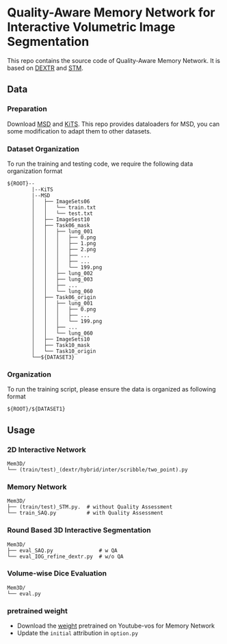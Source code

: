 # Quality-Aware Memory Network for Interactive Volumetric Image Segmentation

This repo contains the source code of Quality-Aware Memory Network. It is based on [DEXTR](https://github.com/scaelles/DEXTR-PyTorch) and [STM](https://github.com/lyxok1/STM-Training).

## Data

### Preparation
Download [MSD](http://medicaldecathlon.com/) and [KiTS](https://kits19.grand-challenge.org/data/). This repo provides dataloaders for MSD, you can some modification to adapt them to other datasets.

### Dataset Organization
To run the training and testing code, we require the following data organization format

    ${ROOT}--
            |--KiTS
            |--MSD
            │   ├── ImageSets06
            │   │   └── train.txt
            │   │   └── test.txt
            │   ├── ImageSest10
            │   ├── Task06_mask
            │   │   ├── lung_001
            │   │   │   ├── 0.png 
            │   │   │   ├── 1.png
            │   │   │   ├── 2.png
            │   │   │   ├── ...
            │   │   │   ├── ...
            │   │   │   └── 199.png
            │   │   ├── lung_002
            │   │   ├── lung_003
            │   │   ├── ...
            │   │   └── lung_060
            │   ├── Task06_origin
            │   │   ├── lung_001
            │   │   │   ├── 0.png 
            │   │   │   ├── ...
            │   │   │   └── 199.png
            │   │   ├── ...
            │   │   └── lung_060
            │   ├── ImageSets10
            │   ├── Task10_mask
            │   └── Task10_origin
            └──${DATASET3}


### Organization

To run the training script, please ensure the data is organized as following format

    ${ROOT}/${DATASET1}

## Usage
### 2D Interactive Network

    Mem3D/
    └── (train/test)_(dextr/hybrid/inter/scribble/two_point).py
    
### Memory Network

    Mem3D/
    ├── (train/test)_STM.py.  # without Quality Assessment
    └── train_SAQ.py          # with Quality Assessment

### Round Based 3D Interactive Segmentation

    Mem3D/
    ├── eval_SAQ.py               # w QA
    └── eval_IOG_refine_dextr.py  # w/o QA

### Volume-wise Dice Evaluation

    Mem3D/
    └── eval.py

### pretrained weight

- Download the [weight](https://drive.google.com/file/d/1nzhFYOJx3rzvnO8o6g-D1MMA6iQ4VYpw/) pretrained on Youtube-vos for Memory Network
- Update the `initial` attribution in `option.py`
